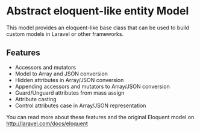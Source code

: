 Abstract eloquent-like entity Model
===========

This model provides an eloquent-like base class that can be used to build custom models in Laravel or other frameworks.

Features
--------

 - Accessors and mutators
 - Model to Array and JSON conversion
 - Hidden attributes in Array/JSON conversion
 - Appending accessors and mutators to Array/JSON conversion
 - Guard/Unguard attributes from mass assign
 - Attribute casting
 - Control attributes case in Array/JSON representation

You can read more about these features and the original Eloquent model on http://laravel.com/docs/eloquent
